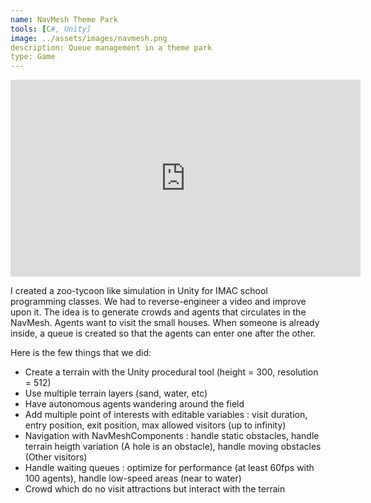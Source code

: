 ```yaml
---
name: NavMesh Theme Park
tools: [C#, Unity]
image: ../assets/images/navmesh.png
description: Queue management in a theme park
type: Game
---
```


<iframe width="560" height="315" src="https://www.youtube.com/embed/XZLEZjXEFwU" title="YouTube video player" frameborder="0" allow="accelerometer; autoplay; clipboard-write; encrypted-media; gyroscope; picture-in-picture; web-share" allowfullscreen></iframe>

I created a zoo-tycoon like simulation in Unity for IMAC school programming classes. We had to reverse-engineer a video and improve upon it.
The idea is to generate crowds and agents that circulates in the NavMesh. Agents want to visit the small houses. When someone is already inside, a queue is created so that the agents can enter one after the other.

Here is the few things that we did: 

- Create a terrain with the Unity procedural tool (height = 300, resolution = 512)
- Use multiple terrain layers (sand, water, etc)
- Have autonomous agents wandering around the field
- Add multiple point of interests with editable variables : visit duration, entry position, exit position, max allowed visitors (up to infinity)
- Navigation with NavMeshComponents : handle static obstacles, handle terrain heigth variation (A hole is an obstacle), handle moving obstacles (Other visitors)
- Handle waiting queues : optimize for performance (at least 60fps with 100 agents), handle low-speed areas (near to water)
- Crowd which do no visit attractions but interact with the terrain